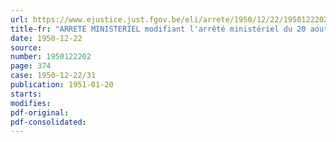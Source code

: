 ```yaml
---
url: https://www.ejustice.just.fgov.be/eli/arrete/1950/12/22/1950122202/justel
title-fr: "ARRETE MINISTERIEL modifiant l'arrêté ministériel du 20 aout 1948 fixant le programme des cours pour candidats bibliothécaires"
date: 1950-12-22
source:
number: 1950122202
page: 374
case: 1950-12-22/31
publication: 1951-01-20
starts:
modifies:
pdf-original:
pdf-consolidated:
---
```


